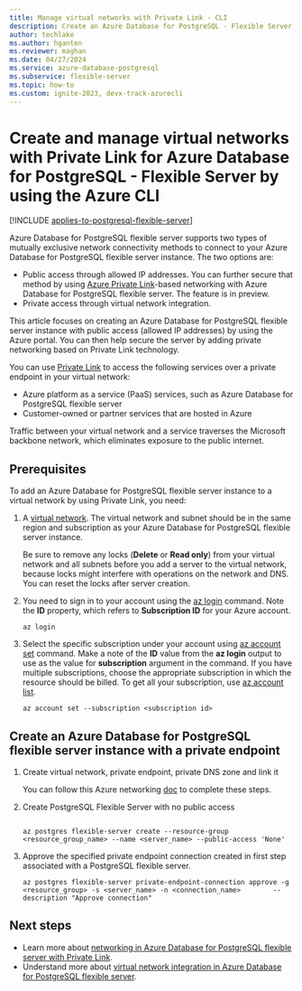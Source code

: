 ```yaml
---
title: Manage virtual networks with Private Link - CLI
description: Create an Azure Database for PostgreSQL - Flexible Server instance with public access by using the Azure CLI, and add private networking to the server based on Azure Private Link.
author: techlake
ms.author: hganten
ms.reviewer: maghan
ms.date: 04/27/2024
ms.service: azure-database-postgresql
ms.subservice: flexible-server
ms.topic: how-to
ms.custom: ignite-2023, devx-track-azurecli
---
```



# Create and manage virtual networks with Private Link for Azure Database for PostgreSQL - Flexible Server by using the Azure CLI

[!INCLUDE [applies-to-postgresql-flexible-server](~/reusable-content/ce-skilling/azure/includes/postgresql/includes/applies-to-postgresql-flexible-server.md)]

Azure Database for PostgreSQL flexible server supports two types of mutually exclusive network connectivity methods to connect to your Azure Database for PostgreSQL flexible server instance. The two options are:

* Public access through allowed IP addresses. You can further secure that method by using [Azure Private Link](./concepts-networking-private-link.md)-based networking with Azure Database for PostgreSQL flexible server. The feature is in preview.
* Private access through virtual network integration.

This article focuses on creating an Azure Database for PostgreSQL flexible server instance with public access (allowed IP addresses) by using the Azure portal. You can then help secure the server by adding private networking based on Private Link technology.

You can use [Private Link](../../private-link/private-link-overview.md) to access the following services over a private endpoint in your virtual network:

* Azure platform as a service (PaaS) services, such as Azure Database for PostgreSQL flexible server
* Customer-owned or partner services that are hosted in Azure

Traffic between your virtual network and a service traverses the Microsoft backbone network, which eliminates exposure to the public internet.



## Prerequisites

To add an Azure Database for PostgreSQL flexible server instance to a virtual network by using Private Link, you need:

1.  A [virtual network](../../virtual-network/quick-create-portal.md#create-a-virtual-network). The virtual network and subnet should be in the same region and subscription as your Azure Database for PostgreSQL flexible server instance.

    Be sure to remove any locks (**Delete** or **Read only**) from your virtual network and all subnets before you add a server to the virtual network, because locks might interfere with operations on the network and DNS. You can reset the locks after server creation.


2. You need to sign in to your account using the [az login](/cli/azure/reference-index#az-login) command. Note the **ID** property, which refers to **Subscription ID** for your Azure account.

    ```azurecli
    az login
    ```

3.  Select the specific subscription under your account using [az account set](/cli/azure/account#az-account-set) command. Make a note of the **ID** value from the **az login** output to use as the value for **subscription** argument in the command. If you have multiple subscriptions, choose the appropriate subscription in which the resource should be billed. To get all your subscription, use [az account list](/cli/azure/account#az-account-list).

    ```azurecli
    az account set --subscription <subscription id>
    ```

## Create an Azure Database for PostgreSQL flexible server instance with a private endpoint

1. Create virtual network, private endpoint, private DNS zone and link it

   You can follow this Azure networking [doc](../../private-link/create-private-endpoint-cli.md) to complete these steps.

2. Create PostgreSQL Flexible Server with no public access

    ```azurecli

    az postgres flexible-server create --resource-group <resource_group_name> --name <server_name> --public-access 'None'
    ```

3. Approve the specified private endpoint connection created in first step associated with a PostgreSQL flexible server.

    ```azurecli
    az postgres flexible-server private-endpoint-connection approve -g <resource_group> -s <server_name> -n <connection_name>        --description "Approve connection"
    ```

## Next steps

* Learn more about [networking in Azure Database for PostgreSQL flexible server with Private Link](./concepts-networking-private-link.md).
* Understand more about [virtual network integration in Azure Database for PostgreSQL flexible server](./concepts-networking-private.md).
